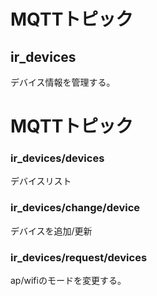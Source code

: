 # MQTTトピック

## ir_devices

デバイス情報を管理する。

# MQTTトピック

### ir_devices/devices

デバイスリスト

### ir_devices/change/device

デバイスを追加/更新

### ir_devices/request/devices

ap/wifiのモードを変更する。